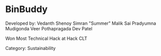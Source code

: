 # BinBuddy
Developed by:
Vedanth Shenoy
Simran "Summer" Malik
Sai Pradyumna Mudigonda
Veer Pothapragada
Dev Patel


Won Most Technical Hack at Hack CLT  

Category: Sustainability
